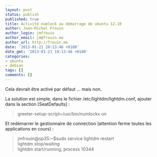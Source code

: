 ```yaml
---
layout: post
status: publish
published: true
title: Activité numlock au démarrage de ubuntu 12.10
author: Jean-Michel Frouin
author_login: jmfrouin
author_email: jm@frouin.me
author_url: http://frouin.me
date: '2013-01-21 20:13:46 +0100'
date_gmt: '2013-01-21 19:13:46 +0100'
categories:
- ubuntu
- debian
tags: []
comments: []
---
```

<p>Cela devrait être activé par défaut ... mais non.</p>
<!--more-->
<p>La solution est simple, dans le fichier /etc/lightdm/lightdm.conf, ajouter dans la section [SeatDefaults] :</p>
<blockquote><p>greeter-setup-script=/usr/bin/numlockx on</p></blockquote>
<p>Et redémarrer le gestionnaire de connection (attention ferme toutes les applications en cours) :</p>
<blockquote><p>jmfrouin@sp35:~$sudo service lightdm restart<br />
lightdm stop/waiting<br />
lightdm start/running, process 10344</p></blockquote>
<!-- Matomo -->
<script type="text/javascript">
  var _paq = window._paq || [];
  /* tracker methods like "setCustomDimension" should be called before "trackPageView" */
  _paq.push(['trackPageView']);
  _paq.push(['enableLinkTracking']);
  (function() {
    var u="//stats.frouin.me/";
    _paq.push(['setTrackerUrl', u+'matomo.php']);
    _paq.push(['setSiteId', '1']);
    var d=document, g=d.createElement('script'), s=d.getElementsByTagName('script')[0];
    g.type='text/javascript'; g.async=true; g.defer=true; g.src=u+'matomo.js'; s.parentNode.insertBefore(g,s);
  })();
</script>
<!-- End Matomo Code -->
